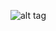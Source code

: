 ![alt tag](https://github.com/a-ozbek/Computer-Vision/blob/master/Parking%20Space%20Classification/result.png)